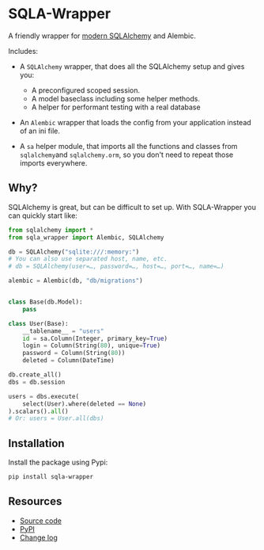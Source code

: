 # SQLA-Wrapper

A friendly wrapper for [modern SQLAlchemy](https://docs.sqlalchemy.org/en/14/glossary.html#term-2.0-style) and Alembic.

Includes:

- A `SQLAlchemy` wrapper, that does all the SQLAlchemy setup and gives you:
    - A preconfigured scoped session.
    - A model baseclass including some helper methods.
    - A helper for performant testing with a real database

- An `Alembic` wrapper that loads the config from your application instead of an ini file.

- A `sa` helper module, that imports all the functions and classes from `sqlalchemy`and `sqlalchemy.orm`,
so you don't need to repeat those imports everywhere.


## Why?

SQLAlchemy is great, but can be difficult to set up. With SQLA-Wrapper you can quickly start like:

```python
from sqlalchemy import *
from sqla_wrapper import Alembic, SQLAlchemy

db = SQLAlchemy("sqlite:///:memory:")
# You can also use separated host, name, etc.
# db = SQLAlchemy(user=…, password=…, host=…, port=…, name=…)

alembic = Alembic(db, "db/migrations")


class Base(db.Model):
    pass

class User(Base):
    __tablename__ = "users"
    id = sa.Column(Integer, primary_key=True)
    login = Column(String(80), unique=True)
    password = Column(String(80))
    deleted = Column(DateTime)

db.create_all()
dbs = db.session

users = dbs.execute(
    select(User).where(deleted == None)
).scalars().all()
# Or: users = User.all(dbs)
```


## Installation

Install the package using Pypi:

```bash
pip install sqla-wrapper
```


## Resources

- [Source code](https://github.com/jpsca/sqla-wrapper)
- [PyPI](https://pypi.org/project/sqla-wrapper/)
- [Change log](https://github.com/jpsca/sqla-wrapper/releases)

